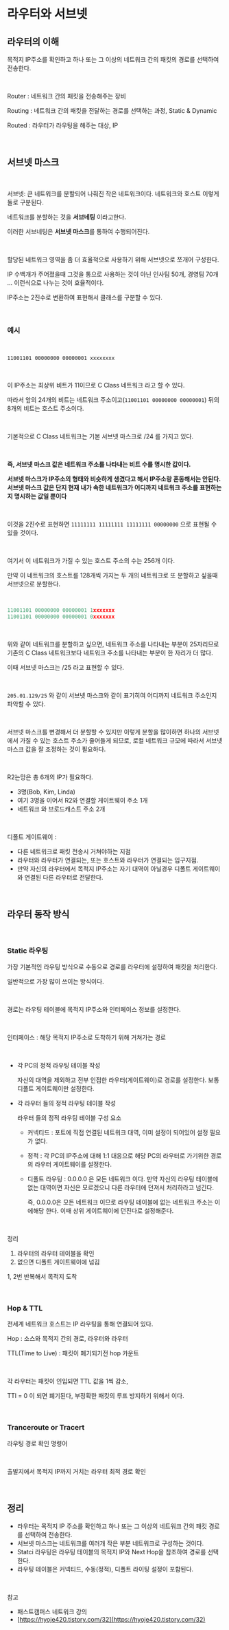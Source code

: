 # 라우터와 서브넷

## 라우터의 이해

목적지 IP주소를 확인하고 하나 또는 그 이상의 네트워크 간의 패킷의 경로를 선택하여 전송한다.

<br>

Router : 네트워크 간의 패킷을 전송해주는 장비

Routing : 네트워크 간의 패킷을 전달하는 경로를 선택하는 과정, Static & Dynamic

Routed : 라우터가 라우팅을 해주는 대상, IP

<br>

## 서브넷 마스크

<br>

서브넷: 큰 네트워크를 분할되어 나줘진 작은 네트워크이다. 네트워크와 호스트 이렇게 둘로 구분된다.

네트워크를 분할하는 것을 **서브네팅** 이라고한다.

이러한 서브네팅은 **서브넷 마스크**를 통하여 수행되어진다.

<br>

할당된 네트워크 영역을 좀 더 효율적으로 사용하기 위해 서브넷으로 쪼개어 구성한다.

IP 수백개가 주어졌을때 그것을 통으로 사용하는 것이 아닌 인사팀 50개, 경영팀 70개 ... 이런식으로 나누는 것이 효율적이다.

IP주소는 2진수로 변환하여 표현해서 클래스를 구분할 수 있다.

<br>

### 예시

<br>

`11001101 00000000 00000001 xxxxxxxx`

<br>

이 IP주소는 최상위 비트가 11이므로 C Class 네트워크 라고 할 수 있다.

따라서 앞의 24개의 비트는 네트워크 주소이고(`11001101 00000000 00000001`) 뒤의 8개의 비트는 호스트 주소이다.

<br>

기본적으로 C Class 네트워크는 기본 서브넷 마스크로 /24 를 가지고 있다.

<br>

**즉, 서브넷 마스크 값은 네트워크 주소를 나타내는 비트 수를 명시한 값이다.**

**서브넷 마스크가 IP주소의 형태와 비슷하게 생겼다고 해서 IP주소랑 혼동해서는 안된다. 서브넷 마스크 값은 단지 현재 내가 속한 네트워크가 어디까지 네트워크 주소를 표현하는지 명시하는 값일 뿐이다**

<br>

이것을 2진수로 표현하면 `11111111 11111111 11111111 00000000` 으로 표현될 수 있을 것이다.

<br>

여기서 이 네트워크가 가질 수 있는 호스트 주소의 수는 256개 이다.

만약 이 네트워크의 호스트를 128개씩 가지는 두 개의 네트워크로 또 분할하고 싶을때 서브넷으로 분할한다.

<br>

```jsx
11001101 00000000 00000001 1xxxxxxx
11001101 00000000 00000001 0xxxxxxx
```

<br>

위와 같이 네트워크를 분할하고 싶으면, 네트워크 주소를 나타내는 부분이 25자리므로 기존의 C Class 네트워크보다 네트워크 주소를 나타내는 부분이 한 자리가 더 많다.

이때 서브넷 마스크는 /25 라고 표현할 수 있다.

<br>

`205.01.129/25` 와 같이 서브넷 마스크와 같이 표기히여 어디까지 네트워크 주소인지 파악할 수 있다.

<br>

서브넷 마스크를 변경해서 더 분할할 수 있지만 이렇게 분할을 많이하면 하나의 서브넷에서 가질 수 있는 호스트 주소가 줄어들게 되므로, 로컬 네트워크 규모에 따라서 서브넷 마스크 값을 잘 조정하는 것이 필요하다.

<br>

R2는망은 총 6개의 IP가 필요하다.

- 3명(Bob, Kim, Linda)
- 여기 3명을 이어서 R2와 연결할 게이트웨이 주소 1개
- 네트워크 와 브로드캐스트 주소 2개

<br>

디폴트 게이트웨이 :

- 다른 네트워크로 패킷 전송시 거쳐야하는 지점
- 라우터와 라우터가 연결되는, 또는 호스트와 라우터가 연결되는 입구지점.
- 만약 자신의 라우터에서 목적지 IP주소는 자기 대역이 아닐경우 디폴트 게이트웨이와 연결된 다른 라우터로 전달한다.

<br>

## 라우터 동작 방식

<br>

### Static 라우팅

가장 기본적인 라우팅 방식으로 수동으로 경로를 라우터에 설정하여 패킷을 처리한다.

일반적으로 가장 많이 쓰이는 방식이다.

<br>

경로는 라우팅 테이블에 목적지 IP주소와 인터페이스 정보를 설정한다.

<br>

인터페이스 : 해당 목적지 IP주소로 도착하기 위해 거쳐가는 경로

<br>

- 각 PC의 정적 라우팅 테이블 작성

  자신의 대역을 제외하고 전부 인접한 라우터(게이트웨이)로 경로를 설정한다. 보통 디폴트 게이트웨이만 설정한다.

- 각 라우터 들의 정적 라우팅 테이블 작성

  라우터 들의 정적 라우팅 테이블 구성 요소

  - 커넥티드 : 포트에 직접 연결된 네트워크 대역, 이미 설정이 되어있어 설정 필요가 없다.
  - 정적 : 각 PC의 IP주소에 대해 1:1 대응으로 해당 PC의 라우터로 가기위한 경로의 라우터 게이트웨이를 설정한다.

  - 디폴트 라우팅 : 0.0.0.0 은 모든 네트워크 이다. 만약 자신의 라우팅 테이블에 없는 대역이면 자신은 모르겠으니 다른 라우터에 던져서 처리하라고 넘긴다.

    즉, 0.0.0.0은 모든 네트워크 이므로 라우팅 테이블에 없는 네트워크 주소는 이에해당 한다. 이때 상위 게이트웨이에 던진다로 설정해준다.

<br>

정리

1. 라우터의 라우터 테이블을 확인
2. 없으면 디폴트 게이트웨이에 넘김

1, 2번 반복해서 목적지 도착

<br>

### Hop & TTL

전세계 네트워크 호스트는 IP 라우팅을 통해 연결되어 있다.

Hop : 소스와 목적지 간의 경로, 라우터와 라우터

TTL(Time to Live) : 패킷이 폐기되기전 hop 카운트

<br>

각 라우터는 패킷이 인입되면 TTL 값을 1씩 감소,

TTl = 0 이 되면 폐기된다, 부정확한 패킷의 루프 방지하기 위해서 이다.

<br>

### Tranceroute or Tracert

라우팅 경로 확인 명령어

<br>

출발지에서 목적지 IP까지 거치는 라우터 최적 경로 확인

<br>

## 정리

- 라우터는 목적지 IP 주소를 확인하고 하나 또는 그 이상의 네트워크 간의 패킷 경로를 선택하여 전송한다.
- 서브넷 마스크는 네트워크를 여러개 작은 부분 네트워크로 구성하는 것이다.
- Statci 라우팅은 라우팅 테이블의 목적지 IP와 Next Hop을 참조하여 경로를 선택한다.
- 라우팅 테이블은 커넥티드, 수동(정적), 디폴트 라이팅 설정이 포함된다.

<br>

참고

- 패스트캠퍼스 네트워크 강의
- [https://hyoje420.tistory.com/32](https://hyoje420.tistory.com/32)
